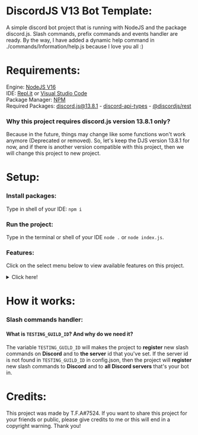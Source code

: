 # DiscordJS V13 Bot Template:
A simple discord bot project that is running with NodeJS and the package discord.js. Slash commands, prefix commands and events handler are ready. By the way, I have added a dynamic help command in ./commands/Information/help.js because I love you all :)
# Requirements:
Engine: [NodeJS V16](https://nodejs.org/en/)<br>
IDE: [Repl.it](https://www.replit.com) or [Visual Studio Code](https://code.visualstudio.com/)<br>
Package Manager: [NPM](https://www.npmjs.com/)<br>
Required Packages: [discord.js@13.8.1](https://www.npmjs.com/package/discord.js/v/13.8.1) - [discord-api-types](https://www.npmjs.com/package/discord-api-types) - [@discordjs/rest](https://www.npmjs.com/package/@discordjs/rest)

### Why this project requires discord.js version 13.8.1 only?
Because in the future, things may change like some functions won't work anymore (Deprecated or removed). So, let's keep the DJS version 13.8.1 for now, and if there is another version compatible with this project, then we will change this project to new project.

# Setup:
### Install packages:
Type in shell of your IDE: `npm i`
### Run the project:
Type in the terminal or shell of your IDE `node .` or `node index.js`.
### Features:
Click on the select menu below to view available features on this project.
<details><summary>Click here!</summary>
  
| Features             | Availability | 
| -------------------- | ------------ |
| Prefix Cmds Handler  |     ✅       |
| Slash Cmds Handler   |     ✅       |
| Events Handler       |     ✅       |
| MongoDB              |     ❌       |
| Custom Prefix        |     ❌       |
</details>

# How it works:
### Slash commands handler:
#### What is `TESTING_GUILD_ID`? And why do we need it?
The variable `TESTING_GUILD_ID` will makes the project to **register** new slash commands on **Discord** and to **the server** id that you've set. If the server id is not found in `TESTING_GUILD_ID` in config.json, then the project will **register** new slash commands to **Discord** and to **all Discord servers** that's your bot in.

# Credits:
This project was made by T.F.A#7524. If you want to share this project for your friends or public, please give credits to me or this will end in a copyright warning. Thank you!
